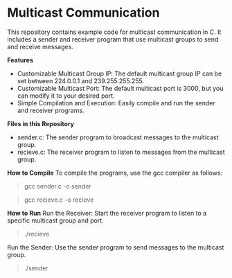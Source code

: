 # Multicast Communication

This repository contains example code for multicast communication in C. It includes a sender and receiver program that use multicast groups to send and receive messages.

**Features**
- Customizable Multicast Group IP: The default multicast group IP can be set between 224.0.0.1 and 239.255.255.255.
- Customizable Multicast Port: The default multicast port is 3000, but you can modify it to your desired port.
- Simple Compilation and Execution: Easily compile and run the sender and receiver programs.

**Files in this Repository**
- sender.c: The sender program to broadcast messages to the multicast group.
- recieve.c: The receiver program to listen to messages from the multicast group.

**How to Compile**
To compile the programs, use the gcc compiler as follows:

> gcc sender.c -o sender

> gcc recieve.c -o recieve

**How to Run**
Run the Receiver: Start the receiver program to listen to a specific multicast group and port.

> ./recieve

Run the Sender: Use the sender program to send messages to the multicast group.

> ./sender